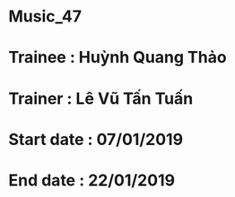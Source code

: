 # Music_47
# Trainee : Huỳnh Quang Thảo
# Trainer : Lê Vũ Tấn Tuấn
# Start date : 07/01/2019
# End date : 22/01/2019

